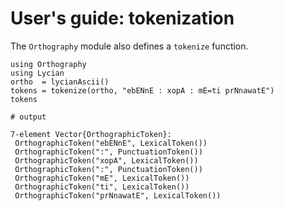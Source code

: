 # User's guide: tokenization


The `Orthography` module also defines a `tokenize` function.

```jldoctest tkns
using Orthography
using Lycian
ortho  = lycianAscii()
tokens = tokenize(ortho, "ebENnE : xopA : mE=ti prNnawatE")
tokens

# output

7-element Vector{OrthographicToken}:
 OrthographicToken("ebENnE", LexicalToken())
 OrthographicToken(":", PunctuationToken())
 OrthographicToken("xopA", LexicalToken())
 OrthographicToken(":", PunctuationToken())
 OrthographicToken("mE", LexicalToken())
 OrthographicToken("ti", LexicalToken())
 OrthographicToken("prNnawatE", LexicalToken())
```